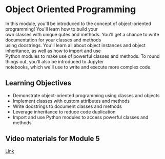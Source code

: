 # Object Oriented Programming

In this module, you'll be introduced to the concept of object-oriented programming! You'll learn how to build your\
own classes with unique qutes and methods. You'll get a chance to write documentation for your classes and methods\
using docstrings. You'll learn all about object instances and object inheritance, as well as how to import and use\
Python modules to make use of powerful classes and methods. To round things out, you'll also be introduced to Jupyter\
notebooks, which we'll use to write and execute more complex code.

## Learning Objectives

- Demonstrate object-oriented programming using classes and objects
- Implement classes with custom attributes and methods
- Write docstrings to document classes and methods
- Leverage inheritance to reduce code duplication
- Import and use Python modules to access powerful classes and methods

## Video materials for Module 5

[Link](https://drive.google.com/drive/folders/1cR-nfNiyfpJjT26775SxCgVfrwG5SvRm?usp=sharing)